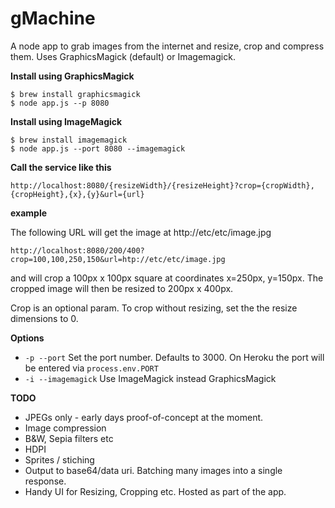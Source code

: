 gMachine
========

A node app to grab images from the internet and resize, crop and compress them. Uses GraphicsMagick (default) or Imagemagick.

__Install using GraphicsMagick__

    $ brew install graphicsmagick
    $ node app.js --p 8080

__Install using ImageMagick__

	$ brew install imagemagick
	$ node app.js --port 8080 --imagemagick
	

__Call the service like this__

	http://localhost:8080/{resizeWidth}/{resizeHeight}?crop={cropWidth},{cropHeight},{x},{y}&url={url}

__example__

The following URL will get the image at http://etc/etc/image.jpg

	http://localhost:8080/200/400?crop=100,100,250,150&url=htp://etc/etc/image.jpg
	
and will crop a 100px x 100px square at coordinates x=250px, y=150px. The cropped image will then be resized to 200px x 400px.

Crop is an optional param. To crop without resizing, set the the resize dimensions to 0.

__Options__

* `-p --port` Set the port number. Defaults to 3000. On Heroku the port will be entered via `process.env.PORT`
* `-i --imagemagick` Use ImageMagick instead GraphicsMagick

__TODO__

* JPEGs only - early days proof-of-concept at the moment.
* Image compression
* B&W, Sepia filters etc
* HDPI
* Sprites / stiching
* Output to base64/data uri. Batching many images into a single response.
* Handy UI for Resizing, Cropping etc. Hosted as part of the app.